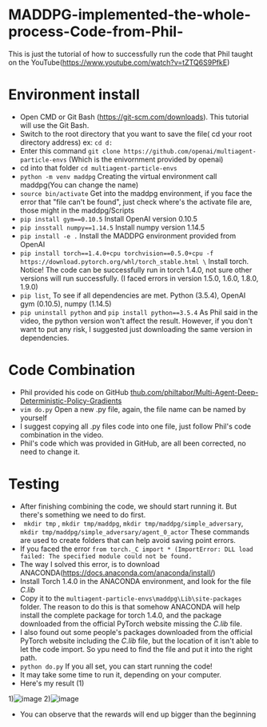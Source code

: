# MADDPG-implemented-the-whole-process-Code-from-Phil-
This is just the tutorial of how to successfully run the code that Phil taught on the YouTube(https://www.youtube.com/watch?v=tZTQ6S9PfkE)
# Environment install
   - Open CMD or Git Bash (https://git-scm.com/downloads). This tutorial will use the Git Bash. 
   - Switch to the root directory that you want to save the file( cd your root directory address)   ex: `cd d:`
   - Enter this command `git clone https://github.com/openai/multiagent-particle-envs` (Which is the enivornment provided by openai)
   - cd into that folder `cd multiagent-particle-envs`
   - `python -m venv maddpg` Creating the virtual environment call maddpg(You can change the name) 
   - `source bin/activate` Get into the maddpg environment, if you face the error that "file can't be found", just check where's the activate file are, those might in the maddpg/Scripts 
   - `pip install gym==0.10.5` Install OpenAI version 0.10.5
   - `pip insstall numpy==1.14.5` Install numpy version 1.14.5
   - `pip install -e .` Install the MADDPG environment provided from OpenAI
   - `pip install torch==1.4.0+cpu torchvision==0.5.0+cpu -f https://download.pytorch.org/whl/torch_stable.html \`
    Install torch. Notice! The code can be successfully run in torch 1.4.0, not sure other versions will run successfully. (I faced errors in version 1.5.0, 1.6.0, 1.8.0, 1.9.0)
   - `pip list`, To see if all dependencies are met. Python (3.5.4), OpenAI gym (0.10.5), numpy (1.14.5)
   - `pip uninstall python` and `pip install python==3.5.4` As Phil said in the video, the python version won't affect the result. However, if you don't want to put any risk, I suggested just downloading the same version in dependencies.

# Code Combination
- Phil provided his code on GitHub [thub.com/philtabor/Multi-Agent-Deep-Deterministic-Policy-Gradients](https://github.com/philtabor/Multi-Agent-Deep-Deterministic-Policy-Gradients) 
- `vim do.py` Open a new .py file, again, the file name can be named by yourself
- I suggest copying all .py files code into one file, just follow Phil's code combination in the video.
- Phil's code which was provided in GitHub, are all been corrected, no need to change it. 

# Testing
- After finishing combining the code, we should start running it. But there's something we need to do first.
- ` mkdir tmp` , `mkdir tmp/maddpg`, `mkdir tmp/maddpg/simple_adversary`, `mkdir tmp/maddpg/simple_adversary/agent_0_actor` These commands are used to create folders that can help avoid saving point errors. 
- If you faced the error `from torch._C import * (ImportError: DLL load failed: The specified module could not be found.`
- The way I solved this error, is to download ANACONDA(https://docs.anaconda.com/anaconda/install/)
- Install Torch 1.4.0 in the ANACONDA environment, and look for the file  _C.lib_
- Copy it to the `multiagent-particle-envs\maddpg\Lib\site-packages` folder. The reason to do this is that somehow ANACONDA will help install the complete package for torch 1.4.0, and the package downloaded from the official PyTorch website missing the _C.lib_ file.
- I also found out some people's packages downloaded from the official PyTorch website including the _C.lib_ file, but the location of it isn't able to let the code import. So ypu need to find the file and put it into the right path.
- `python do.py` If you all set, you can start running the code!
- It may take some time to run it, depending on your computer.
- Here's my result (1)

1)![image](https://user-images.githubusercontent.com/64890777/202282074-21fa422c-6aad-41d7-ba8e-c829506088f5.png)
2)![image](https://user-images.githubusercontent.com/64890777/202282181-0d8ba99b-c835-4c86-b321-fc07a35a024b.png)
- You can observe that the rewards will end up bigger than the beginning


